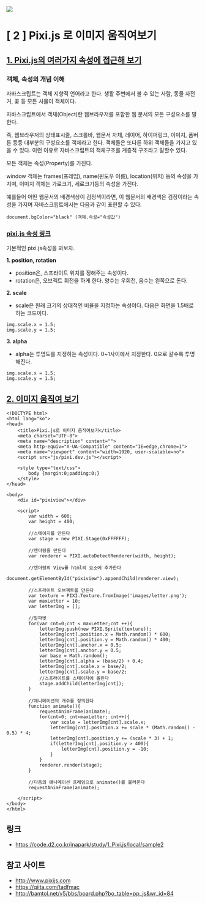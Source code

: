 

![](https://camo.githubusercontent.com/eae4496331dc8533db7c7ff8879c0d6a12da2282/687474703a2f2f706978696a732e646f776e6c6f61642f706978696a732d62616e6e65722e706e67)

# [ 2 ] Pixi.js 로 이미지 움직여보기

## <u>1. Pixi.js의 여러가지 속성에 접근해 보기</u>

### 객체, 속성의 개념 이해

자바스크립트는 객체 지향적 언어라고 한다. 생활 주변에서 볼 수 있는 사람, 동물 자전거, 꽃 등 모든 사물이 객체이다.

자바스크립트에서 객체(Object)란 웹브라우저를 포함한 웹 문서의 모든 구성요소를 말한다.

즉, 웹브라우저의 상태표시줄, 스크롤바, 웹문서 자체, 레이어, 하이퍼링크, 이미지, 폼버튼 등등 대부분의 구성요소를 객체라고 한다. 객체들은 또다른 하위 객체들을 가지고 있을 수 있다. 이런 이유로 자바스크립트의 객체구조를 계층적 구조라고 말할수 있다.

모든 객체는 속성(Property)를 가진다.

window 객체는 frames(프레임), name(윈도우 이름), location(위치) 등의 속성을 가지며, 이미지 객체는 가로크기, 세로크기등의 속성을 가진다.

예를들어 어떤 웹문서의 배경색상이 검정색이라면, 이 웹문서의 배경색은 검정이라는 속성을 가지며 자바스크립트에서는 다음과 같이 표현할 수 있다.

```
document.bgColor="black" (객체.속성="속성값")
```

### [pixi.js 속성 링크](https://www.goodboydigital.com/pixijs/docs/classes/Sprite.html)

기본적인 pixi.js속성을 봐보자.

**1. position, rotation**

- position은, 스프라이트 위치를 정해주는 속성이다.
- rotation은, 오브젝트 회전을 하게 한다. 양수는 우회전, 음수는 왼쪽으로 돈다.

**2. scale**

- scale은 원래 크기의 상대적인 비율을 지정하는 속성이다. 다음은 화면을 1.5배로 하는 코드이다.

```
img.scale.x = 1.5;
img.scale.y = 1.5;
```

**3. alpha**

- alpha는 투명도를 지정하는 속성이다. 0~1사이에서 지정한다. 0으로 갈수록 투명해진다.

```
img.scale.x = 1.5;
img.scale.y = 1.5;
```

## <u>2. 이미지 움직여 보기</u>

```
<!DOCTYPE html>
<html lang="ko">
<head>
	<title>Pixi.js로 이미지 움직여보기</title>
	<meta charset="UTF-8">
	<meta name="description" content="">
	<meta http-equiv="X-UA-Compatible" content="IE=edge,chrome=1">
	<meta name="viewport" content="width=1920, user-scalable=no">
	<script src="js/pixi.dev.js"></script>

	<style type="text/css">
		body {margin:0;padding:0;}
	</style>
</head>

<body>
	<div id="pixiview"></div>
	
	<script>	
		var width = 600;
		var height = 400;

		//스테이지를 만든다
		var stage = new PIXI.Stage(0xFFFFFF);

		//렌더링을 만든다
		var renderer = PIXI.autoDetectRenderer(width, height);

		//렌더링의 View를 html의 요소에 추가한다
		document.getElementById("pixiview").appendChild(renderer.view);

		//스프라이트 오브젝트를 만든다
		var texture = PIXI.Texture.fromImage('images/letter.png');
		var maxLetter = 10;
		var letterImg = [];

		//알파벳
		for(var cnt=0;cnt < maxLetter;cnt ++){
			letterImg.push(new PIXI.Sprite(texture));
			letterImg[cnt].position.x = Math.random() * 600;
			letterImg[cnt].position.y = Math.random() * 400;
			letterImg[cnt].anchor.x = 0.5;
			letterImg[cnt].anchor.y = 0.5;
			var base = Math.random();
			letterImg[cnt].alpha = (base/2) + 0.4;
			letterImg[cnt].scale.x = base/2;
			letterImg[cnt].scale.y = base/2;
			//스프라이트를 스테이지에 올린다
			stage.addChild(letterImg[cnt]);
		}

		//애니메이션의 개수를 정의한다
		function animate(){
			requestAnimFrame(animate);
			for(cnt=0; cnt<maxLetter; cnt++){
				var scale = letterImg[cnt].scale.x;
				letterImg[cnt].position.x += scale * (Math.random() - 0.5) * 4;
				letterImg[cnt].position.y += (scale * 3) + 1;
				if(letterImg[cnt].position.y > 400){
					letterImg[cnt].position.y = -10;
				}
			}
			renderer.render(stage);
		}

		//다음의 애니메이션 프레임으로 animate()를 불러온다
		requestAnimFrame(animate);

	</script>
</body>
</html>
```



## 링크

- https://code.d2.co.kr/inapark/study/1_Pixi.js/local/sample2



## 참고 사이트

- http://www.pixijs.com
- https://qiita.com/tadfmac
- http://bamtol.net/v5/bbs/board.php?bo_table=pp_js&wr_id=84

